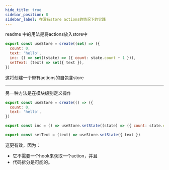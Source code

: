 ```yaml
---
hide_title: true
sidebar_position: 8
sidebar_label: 在没有store actions的情况下的实践
---
```

readme 中的用法是将actions放入store中

```js
export const useStore = create((set) => ({
  count: 0,
  text: 'hello',
  inc: () => set((state) => ({ count: state.count + 1 })),
  setText: (text) => set({ text }),
})
```

这将创建一个带有actions的自包含store

---

另一种方法是在模块级别定义操作

```js
export const useStore = create(() => ({
  count: 0,
  text: 'hello',
})

export const inc = () => useStore.setState((state) => ({ count: state.count + 1 }))

export const setText = (text) => useStore.setState({ text })
```

这更有效，因为：

-   它不需要一个hook来获取一个action，并且
-   代码拆分是可能的。